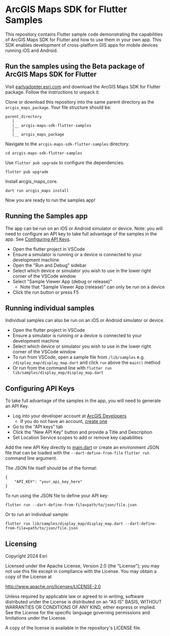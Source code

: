 # ArcGIS Maps SDK for Flutter Samples

This repository contains Flutter sample code demonstrating the capabilities of ArcGIS Maps SDK for Flutter and how to use them in your own app. This SDK enables development of cross-platform GIS apps for mobile devices running iOS and Android.

## Run the samples using the Beta package of ArcGIS Maps SDK for Flutter

Visit [earlyadopter.esri.com](https://earlyadopter.esri.com/) and download the ArcGIS Maps SDK for Flutter package. Follow the instructions to unpack it.

Clone or download this repository into the same parent directory as the `arcgis_maps_package`. Your file structure should be:

```
parent_directory
   |
   |__ arcgis-maps-sdk-flutter-samples
   |
   |__ arcgis_maps_package
```

Navigate to the `arcgis-maps-sdk-flutter-samples` directory.

```
cd arcgis-maps-sdk-flutter-samples
```

Use `flutter pub upgrade` to configure the dependencies.

```
flutter pub upgrade
```

Install arcgis_maps_core.

```
dart run arcgis_maps install
```

Now you are ready to run the samples app!

## Running the Samples app

The app can be run on an iOS or Android simulator or device. Note: you will need to configure an API key to take full advantage of the samples in the app. See [Configuring API Keys](#configuring-api-keys).

- Open the flutter project in VSCode
- Ensure a simulator is running or a device is connected to your development machine 
- Open the "Run and Debug" sidebar
- Select which device or simulator you wish to use in the lower right corner of the VSCode window
- Select "Sample Viewer App (debug or release)"
  - Note that "Sample Viewer App (release)" can only be run on a device
- Click the run button or press F5

## Running individual samples

Individual samples can also be run on an iOS or Android simulator or device.

- Open the flutter project in VSCode
- Ensure a simulator is running or a device is connected to your development machine
- Select which device or simulator you wish to use in the lower right corner of the VSCode window
- To run from VSCode, open a sample file from `/lib/samples` e.g. `/display_map/display_map.dart` and click `run` above the `main()` method
- Or run from the command line with `flutter run lib/samples/display_map/display_map.dart`

## Configuring API Keys

To take full advantage of the samples in the app, you will need to generate an API Key.

- Log into your developer account at [ArcGIS Developers](https://developers.arcgis.com/)
  - If you do not have an account, [create one](https://developers.arcgis.com/sign-up/)
- Go to the "API keys" tab
- Click the "New API Key" button and provide a Title and Description
- Set Location Service scopes to add or remove key capabilities

Add the new API Key directly to [main.dart](lib/main.dart) or create an environment JSON file that can be loaded with the `--dart-define-from-file` `flutter run` command line argument.

The JSON file itself should be of the format:

```
{
    "API_KEY": "your_api_key_here"
}
```

To run using the JSON file to define your API key:

```
flutter run --dart-define-from-file=path/to/json/file.json
```

Or to run an individual sample:

```
flutter run lib/samples/display_map/display_map.dart --dart-define-from-file=path/to/json/file.json
```

## Licensing
Copyright 2024 Esri

Licensed under the Apache License, Version 2.0 (the "License"); you may not use this file except in compliance with the License. You may obtain a copy of the License at

http://www.apache.org/licenses/LICENSE-2.0

Unless required by applicable law or agreed to in writing, software distributed under the License is distributed on an "AS IS" BASIS, WITHOUT WARRANTIES OR CONDITIONS OF ANY KIND, either express or implied. See the License for the specific language governing permissions and limitations under the License.

A copy of the license is available in the repository's LICENSE file.
